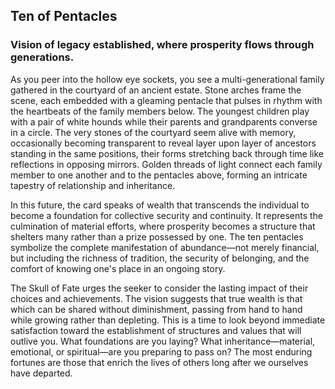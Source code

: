 ## Ten of Pentacles
### Vision of legacy established, where prosperity flows through generations.

As you peer into the hollow eye sockets, you see a multi-generational family gathered in the courtyard of an ancient estate. Stone arches frame the scene, each embedded with a gleaming pentacle that pulses in rhythm with the heartbeats of the family members below. The youngest children play with a pair of white hounds while their parents and grandparents converse in a circle. The very stones of the courtyard seem alive with memory, occasionally becoming transparent to reveal layer upon layer of ancestors standing in the same positions, their forms stretching back through time like reflections in opposing mirrors. Golden threads of light connect each family member to one another and to the pentacles above, forming an intricate tapestry of relationship and inheritance.

In this future, the card speaks of wealth that transcends the individual to become a foundation for collective security and continuity. It represents the culmination of material efforts, where prosperity becomes a structure that shelters many rather than a prize possessed by one. The ten pentacles symbolize the complete manifestation of abundance—not merely financial, but including the richness of tradition, the security of belonging, and the comfort of knowing one's place in an ongoing story.

The Skull of Fate urges the seeker to consider the lasting impact of their choices and achievements. The vision suggests that true wealth is that which can be shared without diminishment, passing from hand to hand while growing rather than depleting. This is a time to look beyond immediate satisfaction toward the establishment of structures and values that will outlive you. What foundations are you laying? What inheritance—material, emotional, or spiritual—are you preparing to pass on? The most enduring fortunes are those that enrich the lives of others long after we ourselves have departed.